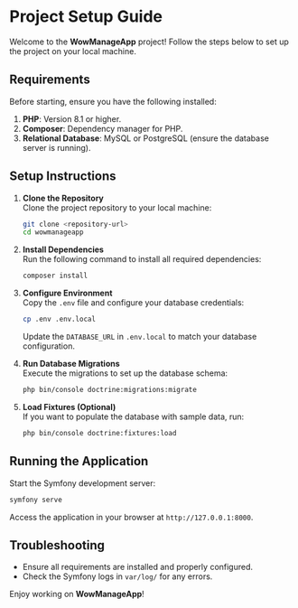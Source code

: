# Project Setup Guide

Welcome to the **WowManageApp** project! Follow the steps below to set up the project on your local machine.

## Requirements

Before starting, ensure you have the following installed:

1. **PHP**: Version 8.1 or higher.  
2. **Composer**: Dependency manager for PHP.  
3. **Relational Database**: MySQL or PostgreSQL (ensure the database server is running).  

## Setup Instructions

1. **Clone the Repository**  
    Clone the project repository to your local machine:  
    ```bash
    git clone <repository-url>
    cd wowmanageapp
    ```

2. **Install Dependencies**  
    Run the following command to install all required dependencies:  
    ```bash
    composer install
    ```

3. **Configure Environment**  
    Copy the `.env` file and configure your database credentials:  
    ```bash
    cp .env .env.local
    ```
    Update the `DATABASE_URL` in `.env.local` to match your database configuration.

4. **Run Database Migrations**  
    Execute the migrations to set up the database schema:  
    ```bash
    php bin/console doctrine:migrations:migrate
    ```

5. **Load Fixtures (Optional)**  
    If you want to populate the database with sample data, run:  
    ```bash
    php bin/console doctrine:fixtures:load
    ```

## Running the Application

Start the Symfony development server:  
```bash
symfony serve
```

Access the application in your browser at `http://127.0.0.1:8000`.

## Troubleshooting

- Ensure all requirements are installed and properly configured.  
- Check the Symfony logs in `var/log/` for any errors.  

Enjoy working on **WowManageApp**!  